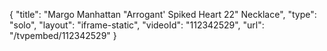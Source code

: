 {
    "title": "Margo Manhattan \"Arrogant' Spiked Heart 22\" Necklace",
    "type": "solo",
    "layout": "iframe-static",
    "videoId": "112342529",
    "url": "\/tvpembed\/112342529"
}